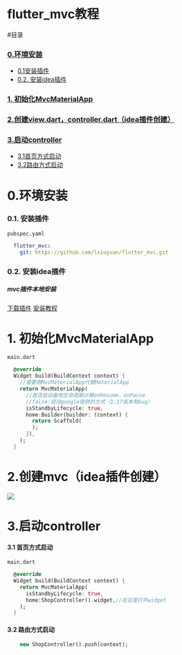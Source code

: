 # flutter_mvc教程
#目录

### [0.环境安装](https://github.com/lxiuyuan/flutter_mvc/blob/master/JC.md#0%E7%8E%AF%E5%A2%83%E5%AE%89%E8%A3%85)
* [0.1安装插件](https://github.com/lxiuyuan/flutter_mvc/blob/master/JC.md#01-%E5%AE%89%E8%A3%85%E6%8F%92%E4%BB%B6)
* [0.2. 安装idea插件](https://github.com/lxiuyuan/flutter_mvc/blob/master/JC.md#02-%E5%AE%89%E8%A3%85idea%E6%8F%92%E4%BB%B6)
### [1. 初始化MvcMaterialApp](https://github.com/lxiuyuan/flutter_mvc/blob/master/JC.md#1-%E5%88%9D%E5%A7%8B%E5%8C%96mvcmaterialapp)
### [2.创建view.dart，controller.dart（idea插件创建）](https://github.com/lxiuyuan/flutter_mvc/blob/master/JC.md#2%E5%88%9B%E5%BB%BAviewdartcontrollerdartidea%E6%8F%92%E4%BB%B6%E5%88%9B%E5%BB%BA)
### [3.启动controller]()
* [3.1首页方式启动]()
* [3.2路由方式启动]()


# 0.环境安装
### 0.1. 安装插件
`pubspec.yaml`
```yaml
  flutter_mvc:
    git: https://github.com/lxiuyuan/flutter_mvc.git
```

### 0.2. 安装idea插件
##### mvc插件本地安装
[下载插件](https://github.com/lxiuyuan/flutter_mvc/raw/master/plugin/flutter_mvc.zip)
[安装教程](https://www.jianshu.com/p/ba154b1518ec)<br/>

# 1. 初始化MvcMaterialApp
`main.dart`
```Dart
  @override
  Widget build(BuildContext context) {
    //需要用MvcMaterialApp代替MaterialApp
    return MvcMaterialApp(
      //是否启动备用生命周期计算onResume，onPause
      //false:启动google提供的方式（1.17版本有bug）
      isStandbyLifecycle: true,
      home:Builder(builder: (context) {
        return Scaffold(
        );
      }),
    );
  }
```

# 2.创建mvc（idea插件创建）

![](https://p6-juejin.byteimg.com/tos-cn-i-k3u1fbpfcp/a7a1537a01a545308da600250857b766~tplv-k3u1fbpfcp-zoom-1.image)


# 3.启动controller
#### 3.1 首页方式启动
`main.dart`
```Dart
  @override
  Widget build(BuildContext context) {
    return MvcMaterialApp(
      isStandbyLifecycle: true,
      home:ShopController().widget,//在这里打开widget
    );
  }
```
#### 3.2 路由方式启动
```Dart
    new ShopController().push(context);
```



